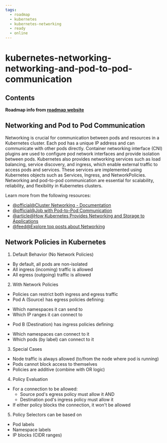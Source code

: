 ```yaml
---
tags:
  - roadmap
  - kubernetes
  - kubernetes-networking
  - ready
  - online
---
```


# kubernetes-networking-networking-and-pod-to-pod-communication

## Contents

__Roadmap info from [roadmap website](https://roadmap.sh/kubernetes/services-and-networking/networking-and-pod-to-pod-communication)__

## Networking and Pod to Pod Communication

Networking is crucial for communication between pods and resources in a Kubernetes cluster. Each pod has a unique IP address and can communicate with other pods directly. Container networking interface (CNI) plugins are used to configure pod network interfaces and provide isolation between pods. Kubernetes also provides networking services such as load balancing, service discovery, and ingress, which enable external traffic to access pods and services. These services are implemented using Kubernetes objects such as Services, Ingress, and NetworkPolicies. Networking and pod-to-pod communication are essential for scalability, reliability, and flexibility in Kubernetes clusters.

Learn more from the following resources:

* [@official@Cluster Networking - Documentation](https://kubernetes.io/docs/concepts/cluster-administration/networking/)
* [@official@Job with Pod-to-Pod Communication](https://kubernetes.io/docs/tasks/job/job-with-pod-to-pod-communication/)
* [@article@How Kubernetes Provides Networking and Storage to Applications](https://thenewstack.io/how-kubernetes-provides-networking-and-storage-to-applications/)
* [@feed@Explore top posts about Networking](https://app.daily.dev/tags/networking?ref=roadmapsh)


## Network Policies in Kubernetes

1. Default Behavior (No Network Policies)

- By default, all pods are non-isolated
- All ingress (incoming) traffic is allowed
- All egress (outgoing) traffic is allowed

2. With Network Policies

- Policies can restrict both ingress and egress traffic
- Pod A (Source) has egress policies defining:

* Which namespaces it can send to
* Which IP ranges it can connect to

- Pod B (Destination) has ingress policies defining:

* Which namespaces can connect to it
* Which pods (by label) can connect to it

3. Special Cases

- Node traffic is always allowed (to/from the node where pod is running)
- Pods cannot block access to themselves
- Policies are additive (combine with OR logic)

4. Policy Evaluation

- For a connection to be allowed:
  * Source pod's egress policy must allow it AND
  * Destination pod's ingress policy must allow it
- If either policy blocks the connection, it won't be allowed

5. Policy Selectors can be based on

- Pod labels
- Namespace labels
- IP blocks (CIDR ranges)
